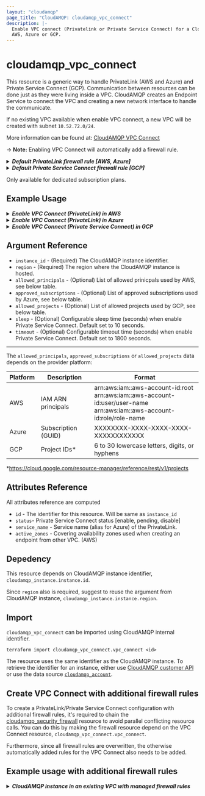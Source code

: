 ```yaml
---
layout: "cloudamqp"
page_title: "CloudAMQP: cloudamqp_vpc_connect"
description: |-
  Enable VPC connect (Privatelink or Private Service Connect) for a CloudAMQP instance hosted in
  AWS, Azure or GCP.
---
```


# cloudamqp_vpc_connect

This resource is a generic way to handle PrivateLink (AWS and Azure) and Private Service Connect (GCP).
Communication between resources can be done just as they were living inside a VPC. CloudAMQP creates an Endpoint
Service to connect the VPC and creating a new network interface to handle the communicate.

If no existing VPC available when enable VPC connect, a new VPC will be created with subnet `10.52.72.0/24`.

More information can be found at: [CloudAMQP VPC Connect](https://www.cloudamqp.com/docs/cloudamqp-vpc-connect.html)

-> **Note:** Enabling VPC Connect will automatically add a firewall rule.

<details>
 <summary>
    <b>
      <i>Default PrivateLink firewall rule [AWS, Azure]</i>
    </b>
  </summary>

```hcl
rules {
  Description = "PrivateLink setup"
  ip          = "<VPC Subnet>"
  ports       = []
  services    = ["AMQP", "AMQPS", "HTTPS", "STREAM", "STREAM_SSL", "STOMP", "STOMPS", "MQTT", "MQTTS"]
}
```

</details>

<details>
 <summary>
    <b>
      <i>Default Private Service Connect firewall rule [GCP]</i>
    </b>
  </summary>

```hcl
rules {
  Description = "Private Service Connect"
  ip          = "10.0.0.0/24"
  ports       = []
  services    = ["AMQP", "AMQPS", "HTTPS", "STREAM", "STREAM_SSL", "STOMP", "STOMPS", "MQTT", "MQTTS"]
}
```

</details>

Only available for dedicated subscription plans.

## Example Usage

<details>
  <summary>
    <b>
      <i>Enable VPC Connect (PrivateLink) in AWS</i>
    </b>
  </summary>

```hcl
resource "cloudamqp_vpc" "vpc" {
  name = "Standalone VPC"
  region = "amazon-web-services::us-west-1"
  subnet = "10.56.72.0/24"
  tags = []
}

resource "cloudamqp_instance" "instance" {
  name   = "Instance 01"
  plan   = "bunny-1"
  region = "amazon-web-services::us-west-1"
  tags   = []
  vpc_id = cloudamqp_vpc.vpc.id
  keep_associated_vpc = true
}

resource "cloudamqp_vpc_connect" "vpc_connect" {
  instance_id = cloudamqp_instance.instance.id
  region = cloudamqp_instance.instance.region
  allowed_principals = [
    "arn:aws:iam::aws-account-id:user/user-name"
  ]
}
```

</details>

<details>
  <summary>
    <b>
      <i>Enable VPC Connect (PrivateLink) in Azure</i>
    </b>
  </summary>

```hcl
resource "cloudamqp_vpc" "vpc" {
  name = "Standalone VPC"
  region = "azure-arm::westus"
  subnet = "10.56.72.0/24"
  tags = []
}

resource "cloudamqp_instance" "instance" {
  name   = "Instance 01"
  plan   = "bunny-1"
  region = "azure-arm::westus"
  tags   = []
  vpc_id = cloudamqp_vpc.vpc.id
  keep_associated_vpc = true
}

resource "cloudamqp_vpc_connect" "vpc_connect" {
  instance_id = cloudamqp_instance.instance.id
  region = cloudamqp_instance.instance.region
  approved_subscriptions = [
    "XXXXXXXX-XXXX-XXXX-XXXX-XXXXXXXXXXXX"
  ]
}
```

</details>

<details>
  <summary>
    <b>
      <i>Enable VPC Connect (Private Service Connect) in GCP</i>
    </b>
  </summary>

```hcl
resource "cloudamqp_vpc" "vpc" {
  name = "Standalone VPC"
  region = "google-compute-engine::us-west1"
  subnet = "10.56.72.0/24"
  tags = []
}

resource "cloudamqp_instance" "instance" {
  name   = "Instance 01"
  plan   = "bunny-1"
  region = "google-compute-engine::us-west1"
  tags   = []
  vpc_id = cloudamqp_vpc.vpc.id
  keep_associated_vpc = true
}

resource "cloudamqp_vpc_connect" "vpc_connect" {
  instance_id = cloudamqp_instance.instance.id
  region = cloudamqp_instance.instance.region
  allowed_projects = [
    "some-project-123456"
  ]
}
```

</details>

## Argument Reference

* `instance_id` - (Required) The CloudAMQP instance identifier.
* `region` - (Required) The region where the CloudAMQP instance is hosted.
* `allowed_principals` - (Optional) List of allowed prinicpals used by AWS, see below table.
* `approved_subscriptions` - (Optional) List of approved subscriptions used by Azure, see below table.
* `allowed_projects` - (Optional) List of allowed projects used by GCP, see below table.
* `sleep` - (Optional) Configurable sleep time (seconds) when enable Private Service Connect.
  Default set to 10 seconds.
* `timeout` - (Optional) Configurable timeout time (seconds) when enable Private Service Connect.
  Default set to 1800 seconds.

___

The `allowed_principals`, `approved_subscriptions` or `allowed_projects` data depends on the provider platform:

| Platform | Description         | Format                                                                                                                             |
|----------|---------------------|------------------------------------------------------------------------------------------------------------------------------------|
| AWS      | IAM ARN principals  | arn:aws:iam::aws-account-id:root<br /> arn:aws:iam::aws-account-id:user/user-name<br /> arn:aws:iam::aws-account-id:role/role-name |
| Azure    | Subscription (GUID) | XXXXXXXX-XXXX-XXXX-XXXX-XXXXXXXXXXXX                                                                                               |
| GCP      | Project IDs*        | 6 to 30 lowercase letters, digits, or hyphens                                                                                      |

*https://cloud.google.com/resource-manager/reference/rest/v1/projects

## Attributes Reference

All attributes reference are computed

* `id`  - The identifier for this resource. Will be same as `instance_id`
* `status`- Private Service Connect status [enable, pending, disable]
* `service_name` - Service name (alias for Azure) of the PrivateLink.
* `active_zones` - Covering availability zones used when creating an endpoint from other VPC. (AWS)

## Depedency

This resource depends on CloudAMQP instance identifier, `cloudamqp_instance.instance.id`.

Since `region` also is required, suggest to reuse the argument from CloudAMQP instance,
`cloudamqp_instance.instance.region`.

## Import

`cloudamqp_vpc_connect` can be imported using CloudAMQP internal identifier.

`terraform import cloudamqp_vpc_connect.vpc_connect <id>`

The resource uses the same identifier as the CloudAMQP instance. To retrieve the identifier for an instance, either use [CloudAMQP customer API](https://docs.cloudamqp.com/#list-instances) or use the data source [`cloudamqp_account`](./data-sources/account.md).

## Create VPC Connect with additional firewall rules

To create a PrivateLink/Private Service Connect configuration with additional firewall rules, it's required to chain the [cloudamqp_security_firewall](https://registry.terraform.io/providers/cloudamqp/cloudamqp/latest/docs/resources/security_firewall)
resource to avoid parallel conflicting resource calls. You can do this by making the firewall
resource depend on the VPC Connect resource, `cloudamqp_vpc_connect.vpc_connect`.

Furthermore, since all firewall rules are overwritten, the otherwise automatically added rules for
the VPC Connect also needs to be added.

## Example usage with additional firewall rules

<details>
  <summary>
    <b>
      <i>CloudAMQP instance in an existing VPC with managed firewall rules</i>
    </b>
  </summary>

```hcl
resource "cloudamqp_vpc" "vpc" {
  name = "Standalone VPC"
  region = "amazon-web-services::us-west-1"
  subnet = "10.56.72.0/24"
  tags = []
}

resource "cloudamqp_instance" "instance" {
  name   = "Instance 01"
  plan   = "bunny-1"
  region = "amazon-web-services::us-west-1"
  tags   = []
  vpc_id = cloudamqp_vpc.vpc.id
  keep_associated_vpc = true
}

resource "cloudamqp_vpc_connect" "vpc_connect" {
  instance_id = cloudamqp_instance.instance.id
  allowed_principals = [
    "arn:aws:iam::aws-account-id:user/user-name"
  ]
}

resource "cloudamqp_security_firewall" "firewall_settings" {
  instance_id = cloudamqp_instance.instance.id

  rules {
    description = "Custom PrivateLink setup"
    ip          = cloudamqp_vpc.vpc.subnet
    ports       = []
    services    = ["AMQP", "AMQPS", "HTTPS", "STREAM", "STREAM_SSL"]
  }

  rules {
    description = "MGMT interface"
    ip = "0.0.0.0/0"
    ports = []
    services = ["HTTPS"]
  }

  depends_on = [
    cloudamqp_vpc_connect.vpc_connect
   ]
}
```

</details>
